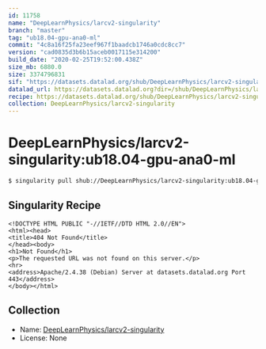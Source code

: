 ```yaml
---
id: 11758
name: "DeepLearnPhysics/larcv2-singularity"
branch: "master"
tag: "ub18.04-gpu-ana0-ml"
commit: "4c8a16f25fa23eef967f1baadcb1746a0cdc8cc7"
version: "cad0835d3b6b15aceb0017115e314200"
build_date: "2020-02-25T19:52:00.438Z"
size_mb: 6880.0
size: 3374796831
sif: "https://datasets.datalad.org/shub/DeepLearnPhysics/larcv2-singularity/ub18.04-gpu-ana0-ml/2020-02-25-4c8a16f2-cad0835d/cad0835d3b6b15aceb0017115e314200.sif"
datalad_url: https://datasets.datalad.org?dir=/shub/DeepLearnPhysics/larcv2-singularity/ub18.04-gpu-ana0-ml/2020-02-25-4c8a16f2-cad0835d/
recipe: https://datasets.datalad.org/shub/DeepLearnPhysics/larcv2-singularity/ub18.04-gpu-ana0-ml/2020-02-25-4c8a16f2-cad0835d/Singularity
collection: DeepLearnPhysics/larcv2-singularity
---
```


# DeepLearnPhysics/larcv2-singularity:ub18.04-gpu-ana0-ml

```bash
$ singularity pull shub://DeepLearnPhysics/larcv2-singularity:ub18.04-gpu-ana0-ml
```

## Singularity Recipe

```singularity
<!DOCTYPE HTML PUBLIC "-//IETF//DTD HTML 2.0//EN">
<html><head>
<title>404 Not Found</title>
</head><body>
<h1>Not Found</h1>
<p>The requested URL was not found on this server.</p>
<hr>
<address>Apache/2.4.38 (Debian) Server at datasets.datalad.org Port 443</address>
</body></html>
```

## Collection

 - Name: [DeepLearnPhysics/larcv2-singularity](https://github.com/DeepLearnPhysics/larcv2-singularity)
 - License: None

